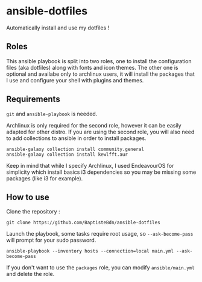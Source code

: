 # ansible-dotfiles
Automatically install and use my dotfiles !

## Roles
This ansible playbook is split into two roles, one to install the configuration files (aka dotfiles) along with fonts and icon themes.
The other one is optional and availabe only to archlinux users, it will install the packages that I use and configure your shell with plugins and themes.

## Requirements

`git` and `ansible-playbook` is needed.

Archlinux is only required for the second role, however it can be easily adapted for other distro.
If you are using the second role, you will also need to add collections to ansible in order to install packages.

```
ansible-galaxy collection install community.general
ansible-galaxy collection install kewlfft.aur
```

Keep in mind that while I specify Archlinux, I used EndeavourOS for simplicity which install basics i3 dependencies so you may be missing some packages (like i3 for example).

## How to use

Clone the repository :

```
git clone https://github.com/BaptisteBdn/ansible-dotfiles
```

Launch the playbook, some tasks require root usage, so `--ask-become-pass` will prompt for your sudo password.
```
ansible-playbook --inventory hosts --connection=local main.yml --ask-become-pass
```

If you don't want to use the `packages` role, you can modify `ansible/main.yml` and delete the role.
